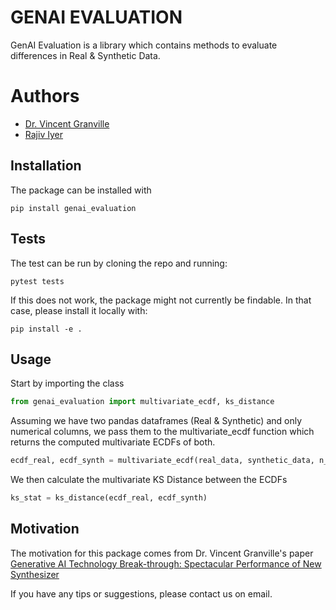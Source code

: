 # GENAI EVALUATION
GenAI Evaluation is a library which contains methods to evaluate differences in Real & Synthetic Data. 

# Authors
- [Dr. Vincent Granville](mailto:vincentg@mltechniques.com)
- [Rajiv Iyer](mailto:raju.rgi@gmail.com)

## Installation
The package can be installed with
```
pip install genai_evaluation
```

## Tests
The test can be run by cloning the repo and running:
```
pytest tests
```
If this does not work, the package might not currently be findable. In that case, please install it locally with:

```
pip install -e .
```

## Usage

Start by importing the class
```Python
from genai_evaluation import multivariate_ecdf, ks_distance
```

Assuming we have two pandas dataframes (Real & Synthetic) and only numerical columns, we pass them to the multivariate_ecdf function which returns the computed multivariate ECDFs of both.
```Python
ecdf_real, ecdf_synth = multivariate_ecdf(real_data, synthetic_data, n_nodes = 1000, verbose = True)
```

We then calculate the multivariate KS Distance between the ECDFs
```Python
ks_stat = ks_distance(ecdf_real, ecdf_synth)
```

## Motivation
The motivation for this package comes from Dr. Vincent Granville's paper [Generative AI Technology Break-through: Spectacular Performance of New Synthesizer](https://mltechniques.com/2023/08/02/generative-ai-technology-break-through-spectacular-performance-of-new-synthesizer/)

If you have any tips or suggestions, please contact us on email.